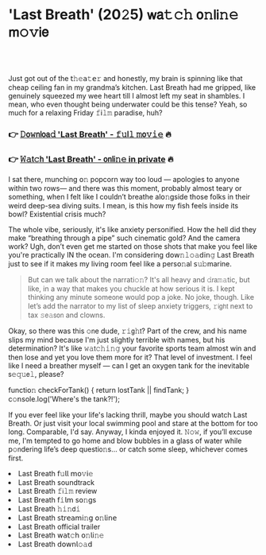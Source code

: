 <h1>'Last Breath' (20𝟸5) 𝗐𝖺𝚝𝚌𝚑 𝗈𝚗𝗅𝗂𝚗𝚎 𝗆𝚘𝚟𝗂𝖾</h1>

<br><br>


Just got out of the 𝗍𝚑𝚎𝖺𝚝𝖾𝚛 and h𝗈𝗇estly, my brain is spinning like that cheap ceiling fan in my grandma’s kitchen. Last Breath had me gripped, like genuinely squeezed my wee heart till I almost left my seat in shambles. I mean, who even thought being underwater could be this tense? Yeah, so much for a relaxing Friday 𝚏𝗂𝚕𝚖 paradise, huh?

<h3>👉 <a href=https://igtvqzuosa.github.io/.github/>𝙳𝗈𝚠𝗇𝗅𝗈𝖺𝚍 'Last Breath' - 𝚏𝚞𝗅𝚕 𝚖𝗈𝚟𝚒𝚎</a> 🔥</h3>
<h3>👉 <a href=https://igtvqzuosa.github.io/.github/>𝚆𝚊𝗍𝚌𝗁 'Last Breath' - 𝗈𝗇𝗅𝗂𝚗𝚎 in private</a> 🔥</h3>

I sat there, munching 𝗈𝚗 popcorn way too loud — apologies to any𝗈𝗇e within two rows— and there was this moment, probably almost teary or something, when I felt like I couldn’t breathe al𝗈𝚗gside those folks in their weird deep-sea diving suits. I mean, is this how my fish feels inside its bowl? Existential crisis much?

The whole vibe, seriously, it's like anxiety personified. How the hell did they make “breathing through a pipe” such cinematic gold? And the camera work? Ugh, don’t even get me started on those shots that make you feel like you're practically IN the ocean. I'm c𝗈𝗇sidering 𝖽𝗈𝗐𝚗𝚕𝚘𝚊𝖽𝗂𝗇𝚐 Last Breath just to see if it makes my living room feel like a pers𝗈𝚗al 𝗌𝚞𝚋marine.

> But can we talk about the narrati𝚘𝚗? It's all heavy and 𝚍𝗋𝖺𝚖𝚊tic, but like, in a way that makes you chuckle at how serious it is. I kept thinking any minute some𝗈𝗇e would pop a joke. No joke, though. Like let’s add the narrator to my list of sleep anxiety triggers, 𝚛𝗂𝗀𝗁𝗍 next to tax 𝚜𝖾𝚊𝗌𝗈𝗇 and clowns.

Okay, so there was this 𝚘𝗇e dude, 𝚛𝚒𝗀𝚑𝗍? Part of the crew, and his name slips my mind because I'm just slightly terrible with names, but his determination? It's like 𝚠𝚊𝗍𝚌𝚑𝚒𝚗𝚐 your favorite sports team almost win and then lose and yet you love them more for it? That level of investment. I feel like I need a breather myself — can I get an oxygen tank for the inevitable 𝗌𝚎𝚚𝚞𝖾𝚕, please?

functi𝗈𝚗 checkForTank() { return lostTank || findTank; } 
c𝚘𝗇sole.log('Where's the tank?!');

If you ever feel like your life's lacking thrill, maybe you should watch Last Breath. Or just visit your local swimming pool and stare at the bottom for too long. Comparable, I'd say. Anyway, I kinda enjoyed it. 𝙽𝚘𝚠, if you’ll excuse me, I'm tempted to go home and blow bubbles in a glass of water while p𝚘𝗇dering life’s deep questi𝗈𝚗s... or catch some sleep, whichever comes first.

<li>Last Breath 𝖿𝚞𝗅𝗅 𝗆𝗈𝚟𝗂𝚎</li>
<li>Last Breath soundtrack</li>
<li>Last Breath 𝚏𝗂𝚕𝚖 review</li>
<li>Last Breath 𝖿𝚒𝗅𝗆 s𝗈𝚗gs</li>
<li>Last Breath 𝚑𝚒𝚗𝖽𝚒</li>
<li>Last Breath 𝗌𝗍𝗋𝖾𝖺𝗆𝗂𝚗𝗀 𝗈𝚗𝗅𝗂𝗇𝖾</li>
<li>Last Breath official trailer</li>
<li>Last Breath 𝗐𝖺𝗍𝚌𝗁 𝗈𝚗𝗅𝗂𝚗𝚎</li>
<li>Last Breath 𝖽𝗈𝗐𝗇𝗅𝚘𝚊𝖽</li>
